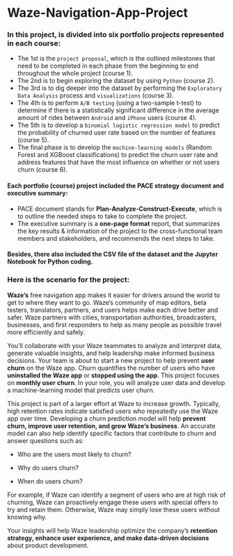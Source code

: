 # **Waze-Navigation-App-Project**

### **In this project, is divided into six portfolio projects represented in each course:** 
* The 1st is the `project proposal`, which is the outlined milestones that need to be completed in each phase from the beginning to end throughout the whole project (course 1).
* The 2nd is to begin exploring the dataset by using `Python` (course 2). 
* The 3rd is to dig deeper into the dataset by performing the `Exploratory Data Analysis` process and `visualizations` (course 3).
* The 4th is to perform `A/B testing` (using a two-sample t-test) to determine if there is a statistically significant difference in the average amount of rides between `Android` and `iPhone` users (course 4). 
* The 5th is to develop a `binomial logistic regression model` to predict the probability of churned user rate based on the number of features (course 5).
* The final phase is to develop the `machine-learning models` (Random Forest and XGBoost classifications) to predict the churn user rate and address features that have the most influence on whether or not users churn (course 6).

#### Each portfolio (course) project included the **PACE strategy document** and **executive summary**:
* PACE document stands for **Plan-Analyze-Construct-Execute**, which is to outline the needed steps to take to complete the project.
* The executive summary is a **one-page format** report, that summarizes the key results & information of the project to the cross-functional team members and stakeholders, and recommends the next steps to take.

#### Besides, there also included the CSV file of the dataset and the Jupyter Notebook for Python coding.

### Here is the scenario for the project: 
**Waze’s** free navigation app makes it easier for drivers around the world to get to where they want to go. Waze’s community of map editors, beta testers, translators, partners, and users helps make each drive better and safer. Waze partners with cities, transportation authorities, broadcasters, businesses, and first responders to help as many people as possible travel more efficiently and safely. 

You’ll collaborate with your Waze teammates to analyze and interpret data, generate valuable insights, and help leadership make informed business decisions. Your team is about to start a new project to help prevent **user churn** on the Waze app. Churn quantifies the number of users who have **uninstalled the Waze app** or **stopped using the app**. This project focuses on **monthly user churn**. In your role, you will analyze user data and develop a machine-learning model that predicts user churn. 

This project is part of a larger effort at Waze to increase growth. Typically, high retention rates indicate satisfied users who repeatedly use the Waze app over time. Developing a churn prediction model will help **prevent churn, improve user retention, and grow Waze’s business**. An accurate model can also help identify specific factors that contribute to churn and answer questions such as: 

* Who are the users most likely to churn?

* Why do users churn? 

* When do users churn? 

For example, if Waze can identify a segment of users who are at high risk of churning, Waze can proactively engage these users with special offers to try and retain them. Otherwise, Waze may simply lose these users without knowing why. 

Your insights will help Waze leadership optimize the company’s **retention strategy, enhance user experience, and make data-driven decisions** about product development.  
